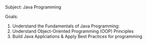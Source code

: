 
Subject: Java Programming

Goals:
1) Understand the Fundamentals of Java Programming:
2) Understand Object-Oriented Programming (OOP) Principles
3) Build Java Applciations & Apply Best Practices for programming